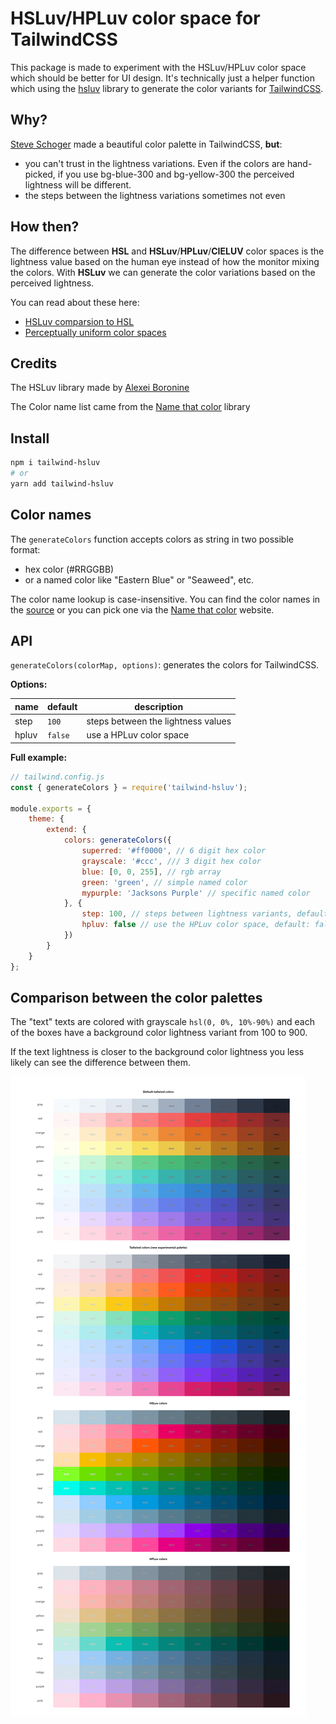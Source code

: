 # HSLuv/HPLuv color space for TailwindCSS

This package is made to experiment with the HSLuv/HPLuv color space which should be better for UI design. It's technically just a helper function which using the [hsluv](https://github.com/hsluv/hsluv/tree/master/javascript) library to generate the color variants for [TailwindCSS](https://tailwindcss.com/).



## Why?

[Steve Schoger](https://twitter.com/steveschoger) made a beautiful color palette in TailwindCSS, **but**: 

- you can't trust in the lightness variations. Even if the colors are hand-picked, if you use bg-blue-300 and bg-yellow-300 the perceived lightness will be different.
- the steps between the lightness variations sometimes not even



## How then?

The difference between **HSL** and **HSLuv**/**HPLuv**/**CIELUV** color spaces is the lightness value based on the human eye instead of how the monitor mixing the colors. With **HSLuv** we can generate the color variations based on the perceived lightness.

You can read about these here:
* [HSLuv comparsion to HSL](https://www.hsluv.org/comparison/)
* [Perceptually uniform color spaces](https://programmingdesignsystems.com/color/perceptually-uniform-color-spaces/)



## Credits

The HSLuv library made by [Alexei Boronine](https://www.boronine.com/)

The Color name list came from the [Name that color](http://chir.ag/projects/name-that-color/) library



## Install

```bash
npm i tailwind-hsluv
# or
yarn add tailwind-hsluv
```



## Color names

The `generateColors` function accepts colors as string in two possible format: 

* hex color (#RRGGBB) 
* or a named color like "Eastern Blue" or "Seaweed", etc. 

The color name lookup is case-insensitive. You can find the color names in the [source](./src/color-names.js) or you can pick one via the [Name that color](http://chir.ag/projects/name-that-color/) website.



## API

`generateColors(colorMap, options)`: generates the colors for TailwindCSS.

**Options:**

| name  | default | description                        |
| ----- | ------- | ---------------------------------- |
| step  | `100`   | steps between the lightness values |
| hpluv | `false` | use a HPLuv color space            |

**Full example:**

```javascript
// tailwind.config.js
const { generateColors } = require('tailwind-hsluv');

module.exports = {
    theme: {
        extend: {
            colors: generateColors({
                superred: '#ff0000', // 6 digit hex color
                grayscale: '#ccc', /// 3 digit hex color
                blue: [0, 0, 255], // rgb array
                green: 'green', // simple named color
                mypurple: 'Jacksons Purple' // specific named color
            }, {
                step: 100, // steps between lightness variants, default: 100
                hpluv: false // use the HPLuv color space, default: false
            })
        }
    }
};
```



## Comparison between the color palettes

The "text" texts are colored with grayscale `hsl(0, 0%, 10%-90%)` and each of the boxes have a background color lightness variant from 100 to 900.

If the text lightness is closer to the background color lightness you less likely can see the difference between them.



![image-20200925214453451](assets/image-20200925214453451.png)
